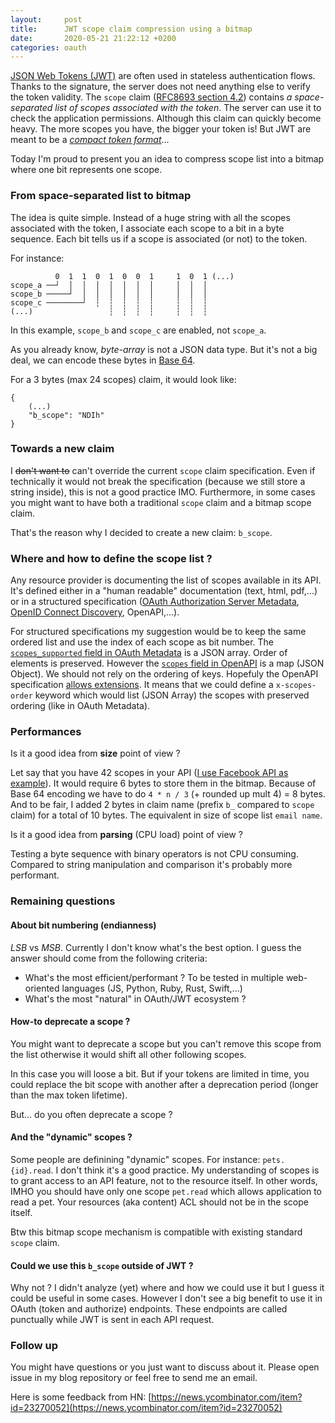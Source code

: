 ```yaml
---
layout:     post
title:      JWT scope claim compression using a bitmap
date:       2020-05-21 21:22:12 +0200
categories: oauth
---
```


[JSON Web Tokens (JWT)](https://tools.ietf.org/html/rfc7519) are often used in stateless authentication flows. Thanks to the signature, the server does not need anything else to verify the token validity.
The `scope` claim ([RFC8693 section 4.2](https://tools.ietf.org/html/rfc8693#section-4.2)) contains _a space-separated list of scopes associated with the token_. The server can use it to check the application permissions.
Although this claim can quickly become heavy. The more scopes you have, the bigger your token is!
But JWT are meant to be a [_compact token format_](https://tools.ietf.org/html/rfc7519#section-1)...

Today I'm proud to present you an idea to compress scope list into a bitmap where one bit represents one scope.
<!--more-->

### From space-separated list to bitmap

The idea is quite simple. Instead of a huge string with all the scopes associated with the token, I associate each scope to a bit in a byte sequence. Each bit tells us if a scope is associated (or not) to the token.

For instance:

```
          0  1  1  0  1  0  0  1     1  0  1 (...)
scope_a ──┘  │  │  │  │  │  │  │     │  │  │
scope_b ─────┘  │  │  │  │  │  │     │  │  │
scope_c ────────┘  ┆  ┆  ┆  ┆  ┆     ┆  ┆  ┆
(...)                 ┆  ┆  ┆  ┆     ┆  ┆  ┆
```

In this example, `scope_b` and `scope_c` are enabled, not `scope_a`.

As you already know, _byte-array_ is not a JSON data type. But it's not a big deal, we can encode these bytes in [Base 64](https://tools.ietf.org/html/rfc4648#section-4).

For a 3 bytes (max 24 scopes) claim, it would look like:

```
{
    (...)
    "b_scope": "NDIh"
}
```

### Towards a new claim

I ~~don't want to~~ can't override the current `scope` claim specification. Even if technically it would not break the specification (because we still store a string inside), this is not a good practice IMO. Furthermore, in some cases you might want to have both a traditional `scope` claim and a bitmap scope claim.

That's the reason why I decided to create a new claim: `b_scope`.

### Where and how to define the scope list ?

Any resource provider is documenting the list of scopes available in its API. It's defined either in a "human readable" documentation (text, html, pdf,...) or in a structured specification ([OAuth Authorization Server Metadata](https://tools.ietf.org/html/rfc8414), [OpenID Connect Discovery](https://openid.net/specs/openid-connect-discovery-1_0.html), OpenAPI,...).

For structured specifications my suggestion would be to keep the same ordered list and use the index of each scope as bit number.
The [`scopes_supported` field in OAuth Metadata](https://tools.ietf.org/html/rfc8414#section-2) is a JSON array. Order of elements is preserved. However the [`scopes` field in OpenAPI](https://github.com/OAI/OpenAPI-Specification/blob/master/versions/3.0.3.md#oauth-flow-object) is a map (JSON Object). We should not rely on the ordering of keys. Hopefuly the OpenAPI specification [allows extensions](https://github.com/OAI/OpenAPI-Specification/blob/master/versions/3.0.3.md#specificationExtensions). It means that we could define a `x-scopes-order` keyword which would list (JSON Array) the scopes with preserved ordering (like in OAuth Metadata).

### Performances

Is it a good idea from **size** point of view ?

Let say that you have 42 scopes in your API ([I use Facebook API as example](https://developers.facebook.com/docs/facebook-login/permissions/)). It would require 6 bytes to store them in the bitmap. Because of Base 64 encoding we have to do `4 * n / 3` (+ rounded up mult 4) = 8 bytes. And to be fair, I added 2 bytes in claim name (prefix `b_` compared to `scope` claim) for a total of 10 bytes. The equivalent in size of scope list `email name`.

Is it a good idea from **parsing** (CPU load) point of view ?

Testing a byte sequence with binary operators is not CPU consuming. Compared to string manipulation and comparison it's probably more performant.

### Remaining questions

#### About bit numbering (endianness)

_LSB_ vs _MSB_. Currently I don't know what's the best option. I guess the answer should come from the following criteria:

  - What's the most efficient/performant ?
    To be tested in multiple web-oriented languages (JS, Python, Ruby, Rust, Swift,...)
  - What's the most "natural" in OAuth/JWT ecosystem ?

#### How-to deprecate a scope ?

You might want to deprecate a scope but you can't remove this scope from the list otherwise it would shift all other following scopes.

In this case you will loose a bit. But if your tokens are limited in time, you could replace the bit scope with another after a deprecation period (longer than the max token lifetime).

But... do you often deprecate a scope ?

#### And the "dynamic" scopes ?

Some people are definining "dynamic" scopes. For instance: `pets.{id}.read`. I don't think it's a good practice. My understanding of scopes is to grant access to an API feature, not to the resource itself. In other words, IMHO you should have only one scope `pet.read` which allows application to read a pet. Your resources (aka content) ACL should not be in the scope itself.

Btw this bitmap scope mechanism is compatible with existing standard `scope` claim.

#### Could we use this `b_scope` outside of JWT ?

Why not ? I didn't analyze (yet) where and how we could use it but I guess it could be useful in some cases.
However I don't see a big benefit to use it in OAuth (token and authorize) endpoints. These endpoints are called punctually while JWT is sent in each API request.


### Follow up

You might have questions or you just want to discuss about it. Please open issue in my blog repository or feel free to send me an email.

Here is some feedback from HN: [https://news.ycombinator.com/item?id=23270052](https://news.ycombinator.com/item?id=23270052)
